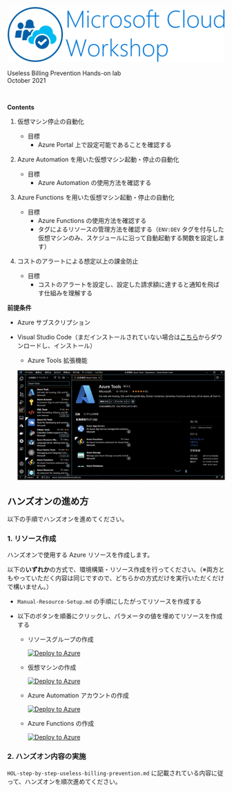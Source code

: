 ![Microsoft Cloud Workshop](images/ms-cloud-workshop.png)

Useless Billing Prevention
Hands-on lab  
October 2021

<br />

**Contents**

1. 仮想マシン停止の自動化

    - 目標
        - Azure Portal 上で設定可能であることを確認する

2. Azure Automation を用いた仮想マシン起動・停止の自動化

    - 目標
        - Azure Automation の使用方法を確認する

3. Azure Functions を用いた仮想マシン起動・停止の自動化

    - 目標
        - Azure Functions の使用方法を確認する
        - タグによるリソースの管理方法を確認する（`ENV:DEV` タグを付与した仮想マシンのみ、スケジュールに沿って自動起動する関数を設定します）

4. コストのアラートによる想定以上の課金防止

    - 目標
        - コストのアラートを設定し、設定した請求額に達すると通知を飛ばす仕組みを理解する 

**前提条件**

- Azure サブスクリプション
- Visual Studio Code（まだインストールされていない場合は[こちら](https://azure.microsoft.com/ja-jp/products/visual-studio-code/)からダウンロードし、インストール）

    - Azure Tools 拡張機能

    ![alt text](./images/prep-install-azuretools.png)

## ハンズオンの進め方

以下の手順でハンズオンを進めてください。

### **1. リソース作成**

ハンズオンで使用する Azure リソースを作成します。

以下の**いずれか**の方式で、環境構築・リソース作成を行ってください。（※両方ともやっていただく内容は同じですので、どちらかの方式だけを実行いただくだけで構いません。）

- `Manual-Resource-Setup.md` の手順にしたがってリソースを作成する
- 以下のボタンを順番にクリックし、パラメータの値を埋めてリソースを作成する

    - リソースグループの作成

        [![Deploy to Azure](https://aka.ms/deploytoazurebutton)](https://portal.azure.com/#create/Microsoft.Template/uri/https%3A%2F%2Fraw.githubusercontent.com%2Fkohei3110%2FUseless-Billing-Prevention-Hands-on-Lab%2Fmaster%2Fazure-templates%2F00-resource-group%2Fresource-group.json) 
    - 仮想マシンの作成

        [![Deploy to Azure](https://aka.ms/deploytoazurebutton)](https://portal.azure.com/#create/Microsoft.Template/uri/https%3A%2F%2Fraw.githubusercontent.com%2Fkohei3110%2FUseless-Billing-Prevention-Hands-on-Lab%2Fmaster%2Fazure-templates%2F01-virtual-machine%2Fvirtual-machine.json) 

    - Azure Automation アカウントの作成

        [![Deploy to Azure](https://aka.ms/deploytoazurebutton)](https://portal.azure.com/#create/Microsoft.Template/uri/https%3A%2F%2Fraw.githubusercontent.com%2Fkohei3110%2FUseless-Billing-Prevention-Hands-on-Lab%2Fmaster%2Fazure-templates%2F02-azure-automation%2Fazure-automation.json) 

    - Azure Functions の作成

        [![Deploy to Azure](https://aka.ms/deploytoazurebutton)](https://portal.azure.com/#create/Microsoft.Template/uri/https%3A%2F%2Fraw.githubusercontent.com%2Fkohei3110%2FUseless-Billing-Prevention-Hands-on-Lab%2Fmaster%2Fazure-templates%2F03-azure-functions%2Fazure-functions.json) 

### **2. ハンズオン内容の実施**

`HOL-step-by-step-useless-billing-prevention.md` に記載されている内容に従って、ハンズオンを順次進めてください。
